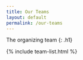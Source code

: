```yaml
---
title: Our Teams
layout: default
permalink: /our-teams
---
```


The organizing team
{: .h1}

{% include team-list.html %}
